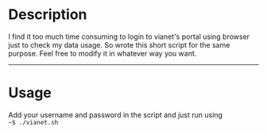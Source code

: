 # Description

I find it too much time consuming to login to vianet's portal using browser just to check my data usage. So wrote this short script for the same purpose.
Feel free to modify it in whatever way you want. 

---

# Usage
Add your username and password in the script and just run using  
`~$ ./vianet.sh`
